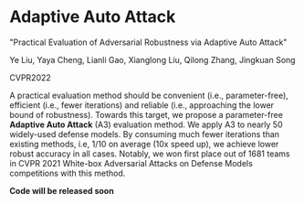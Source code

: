# Adaptive Auto Attack
"Practical Evaluation of Adversarial Robustness via Adaptive Auto Attack" 

Ye Liu, Yaya Cheng, Lianli Gao, Xianglong Liu, Qilong Zhang, Jingkuan Song

CVPR2022

A practical evaluation method should be convenient (i.e., parameter-free), efficient (i.e., fewer iterations) and reliable (i.e., approaching the lower bound of robustness). Towards this target, we propose a parameter-free **Adaptive Auto Attack** (A3) evaluation method. We apply A3 to nearly 50 widely-used defense models. By consuming much fewer iterations than existing methods, i.e, 1/10 on average (10x speed up), we achieve lower robust accuracy in all cases. Notably, we won first place out of 1681 teams in CVPR 2021 White-box Adversarial Attacks on Defense Models competitions with this method.

**Code will be released soon**